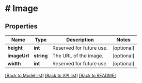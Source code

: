 # # Image

## Properties

Name | Type | Description | Notes
------------ | ------------- | ------------- | -------------
**height** | **int** | Reserved for future use. | [optional] 
**imageUrl** | **string** | The URL of the image. | [optional] 
**width** | **int** | Reserved for future use. | [optional] 

[[Back to Model list]](../../README.md#documentation-for-models) [[Back to API list]](../../README.md#documentation-for-api-endpoints) [[Back to README]](../../README.md)


